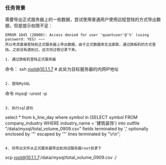 ### 任务背景

需要导出正式服务器上的一些数据，尝试使用普通用户使用远程登陆的方式导出数据，但是提示权限不足：
~~~
ERROR 1045 (28000): Access denied for user 'quantuser'@'%' (using password: YES) ~~~
所以考虑直接登陆到正式服务器上导出数据，由于正式数据库无法直联，通过跳板机的方式登陆，之前没有遇到过，这次将过程记录下来。

1. 通过跳板机登陆正式服务器
~~~
命令： ssh root@10.1.1.7 # 此处为目标服务器的内网IP地址
~~~

2. 登陆MySQL
~~~
命令 mysql -uroot -p
~~~

3. 执行sql语句
~~~
select * from k_line_day where symbol in 
(SELECT symbol FROM company_industry WHERE industry_name = '建筑装饰') 
into outfile "/data/mysql/total_volume_0909.csv" fields terminated by ',' 
optionally enclosed by '"' escaped by '"' lines terminated by "\r\n";
~~~

4. 将导出文件从正式服务器导出到测试服务器root目录下
~~~
scp root@10.1.1.7:/data/mysql/total_volume_0909.csv ./
~~~
